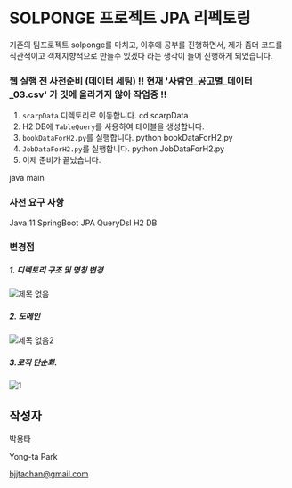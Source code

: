 # SOLPONGE 프로젝트 JPA 리펙토링
기존의 팀프로젝트 solponge를 마치고, 이후에 공부를 진행하면서, 제가 좀더 코드를 직관적이고 객체지향적으로 만들수 있겠다 라는 생각이 들어 진행하게 되었습니다.
### 웹 실행 전 사전준비 (데이터 세팅) !! 현재 '사람인_공고별_데이터_03.csv' 가 깃에 올라가지 않아 작업중 !!
1. `scarpData` 디렉토리로 이동합니다.
cd scarpData
2. H2 DB에 `TableQuery`를 사용하여 테이블을 생성합니다.
3. `bookDataForH2.py`를 실행합니다.
python bookDataForH2.py
4. `JobDataForH2.py`를 실행합니다.
python JobDataForH2.py
5. 이제 준비가 끝났습니다.

java main
### 사전 요구 사항
Java 11
SpringBoot
JPA
QueryDsl
H2 DB
### 변경점
##### 1. 디렉토리 구조 및 명칭 변경
![제목 없음](https://user-images.githubusercontent.com/91367204/231708363-cea85c7b-f97d-440d-89bc-705868a334bb.png)
##### 2. 도메인
![제목 없음2](https://user-images.githubusercontent.com/91367204/231709970-4c1b6b95-ef58-431d-a074-37a133ee6f7b.png)
##### 3.로직 단순화.
![1](https://user-images.githubusercontent.com/91367204/231712186-10ea61e7-d266-46ed-9e5d-8d61d33e7aee.PNG)
## 작성자
박용타

Yong-ta Park

bjjtachan@gmail.com
